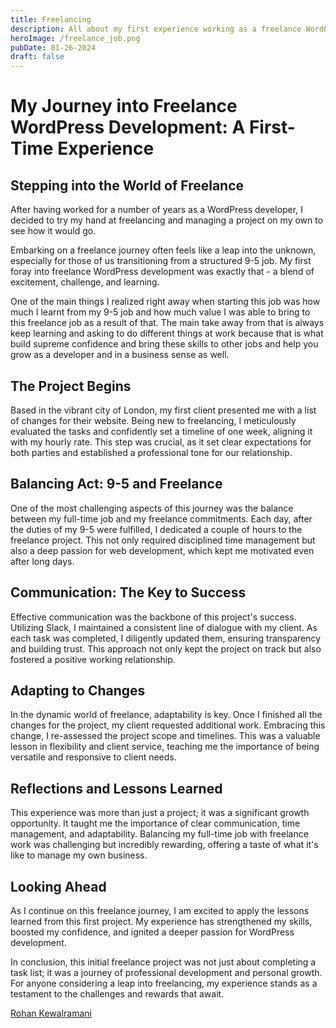 ```yaml
---
title: Freelancing
description: All about my first experience working as a freelance WordPress developer
heroImage: /freelance_job.png
pubDate: 01-26-2024
draft: false
---
```


# My Journey into Freelance WordPress Development: A First-Time Experience

## Stepping into the World of Freelance

After having worked for a number of years as a WordPress developer, I decided to try my hand at freelancing and managing a project on my own to see how it would go.

Embarking on a freelance journey often feels like a leap into the unknown, especially for those of us transitioning from a structured 9-5 job. My first foray into freelance WordPress development was exactly that - a blend of excitement, challenge, and learning.

One of the main things I realized right away when starting this job was how much I learnt from my 9-5 job and how much value I was able to bring to this freelance job as a result of that.  The main take away from that is always keep learning and asking to do different things at work because that is what build supreme confidence and bring these skills to other jobs and help you grow as a developer and in a business sense as well.

## The Project Begins

Based in the vibrant city of London, my first client presented me with a list of changes for their website. Being new to freelancing, I meticulously evaluated the tasks and confidently set a timeline of one week, aligning it with my hourly rate. This step was crucial, as it set clear expectations for both parties and established a professional tone for our relationship.

## Balancing Act: 9-5 and Freelance

One of the most challenging aspects of this journey was the balance between my full-time job and my freelance commitments. Each day, after the duties of my 9-5 were fulfilled, I dedicated a couple of hours to the freelance project. This not only required disciplined time management but also a deep passion for web development, which kept me motivated even after long days.

## Communication: The Key to Success

Effective communication was the backbone of this project's success. Utilizing Slack, I maintained a consistent line of dialogue with my client. As each task was completed, I diligently updated them, ensuring transparency and building trust. This approach not only kept the project on track but also fostered a positive working relationship.

## Adapting to Changes

In the dynamic world of freelance, adaptability is key. Once I finished all the changes for the project, my client requested additional work. Embracing this change, I re-assessed the project scope and timelines. This was a valuable lesson in flexibility and client service, teaching me the importance of being versatile and responsive to client needs.

## Reflections and Lessons Learned

This experience was more than just a project; it was a significant growth opportunity. It taught me the importance of clear communication, time management, and adaptability. Balancing my full-time job with freelance work was challenging but incredibly rewarding, offering a taste of what it's like to manage my own business.

## Looking Ahead

As I continue on this freelance journey, I am excited to apply the lessons learned from this first project. My experience has strengthened my skills, boosted my confidence, and ignited a deeper passion for WordPress development.

In conclusion, this initial freelance project was not just about completing a task list; it was a journey of professional development and personal growth. For anyone considering a leap into freelancing, my experience stands as a testament to the challenges and rewards that await.

[Rohan Kewalramani](https://www.github.com/rohankewal)

